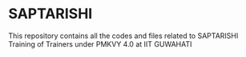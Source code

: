 # SAPTARISHI
This repository contains all the codes and files related to SAPTARISHI Training of Trainers under PMKVY 4.0 at IIT GUWAHATI
